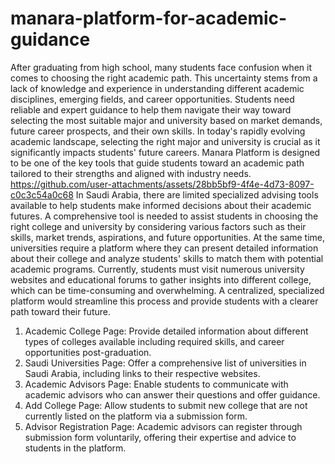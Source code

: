 # manara-platform-for-academic-guidance
After graduating from high school, many students face confusion when it comes to choosing the right academic path. This uncertainty stems from a lack of knowledge and experience in understanding different academic disciplines, emerging fields, and career opportunities. Students need reliable and expert guidance to help them navigate their way toward selecting the most suitable major and university based on market demands, future career prospects, and their own skills.
In today's rapidly evolving academic landscape, selecting the right major and university is crucial as it significantly impacts students' future careers. Manara Platform is designed to be one of the key tools that guide students toward an academic path tailored to their strengths and aligned with industry needs.
https://github.com/user-attachments/assets/28bb5bf9-4f4e-4d73-8097-c0c3c54a0c68
In Saudi Arabia, there are limited specialized advising tools available to help students make informed decisions about their academic futures. A comprehensive tool is needed to assist students in choosing the right college and university by considering various factors such as their skills, market trends, aspirations, and future opportunities. At the same time, universities require a platform where they can present detailed information about their college and analyze students' skills to match them with potential academic programs.
Currently, students must visit numerous university websites and educational forums to gather insights into different college, which can be time-consuming and overwhelming. A centralized, specialized platform would streamline this process and provide students with a clearer path toward their future.

1. Academic College Page: Provide detailed information about different types of colleges available including required skills, and career opportunities post-graduation.
2. Saudi Universities Page: Offer a comprehensive list of universities in Saudi Arabia, including links to their respective websites.
3. Academic Advisors Page: Enable students to communicate with academic advisors who can answer their questions and offer guidance.
4. Add College Page: Allow students to submit new college that are not currently listed on the platform via a submission form.
5. Advisor Registration Page: Academic advisors can register through submission form voluntarily, offering their expertise and advice to students in the platform.
